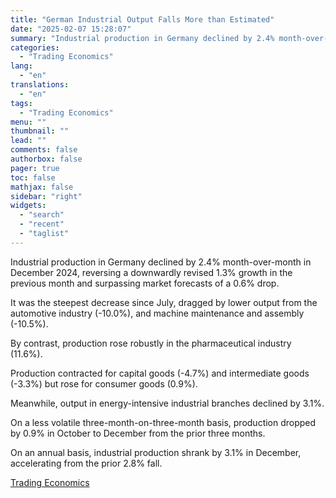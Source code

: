 ```yaml
---
title: "German Industrial Output Falls More than Estimated"
date: "2025-02-07 15:28:07"
summary: "Industrial production in Germany declined by 2.4% month-over-month in December 2024, reversing a downwardly revised 1.3% growth in the previous month and surpassing market forecasts of a 0.6% drop.It was the steepest decrease since July, dragged by lower output from the automotive industry (-10.0%), and machine maintenance and assembly (-10.5%).By..."
categories:
  - "Trading Economics"
lang:
  - "en"
translations:
  - "en"
tags:
  - "Trading Economics"
menu: ""
thumbnail: ""
lead: ""
comments: false
authorbox: false
pager: true
toc: false
mathjax: false
sidebar: "right"
widgets:
  - "search"
  - "recent"
  - "taglist"
---
```


Industrial production in Germany declined by 2.4% month-over-month in December 2024, reversing a downwardly revised 1.3% growth in the previous month and surpassing market forecasts of a 0.6% drop.

It was the steepest decrease since July, dragged by lower output from the automotive industry (-10.0%), and machine maintenance and assembly (-10.5%).

By contrast, production rose robustly in the pharmaceutical industry (11.6%).

Production contracted for capital goods (-4.7%) and intermediate goods (-3.3%) but rose for consumer goods (0.9%).

Meanwhile, output in energy-intensive industrial branches declined by 3.1%.

On a less volatile three-month-on-three-month basis, production dropped by 0.9% in October to December from the prior three months.

On an annual basis, industrial production shrank by 3.1% in December, accelerating from the prior 2.8% fall.

[Trading Economics](https://www.tradingview.com/news/te_news:447083:0-german-industrial-output-falls-more-than-estimated/)
